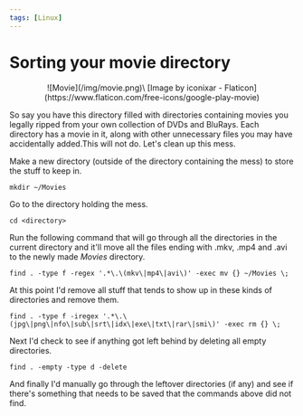 ```yaml
---
tags: [Linux]
---
```


# Sorting your movie directory
<center>
![Movie](/img/movie.png)\
[Image by iconixar - Flaticon](https://www.flaticon.com/free-icons/google-play-movie)
</center>

So say you have this directory filled with directories containing movies you legally ripped from your own collection of DVDs and BluRays. Each directory has a movie in it, along with other unnecessary files you may have accidentally added.This will not do. Let's clean up this mess.

Make a new directory (outside of the directory containing the mess) to store the stuff to keep in.

`mkdir ~/Movies`

Go to the directory holding the mess.

`cd <directory>`

Run the following command that will go through all the directories in the current directory and it'll move all the files ending with .mkv, .mp4 and .avi to the newly made *Movies* directory.

`find . -type f -regex '.*\.\(mkv\|mp4\|avi\)' -exec mv {} ~/Movies \;` 

At this point I'd remove all stuff that tends to show up in these kinds of directories and remove them.

`find . -type f -iregex '.*\.\(jpg\|png\|nfo\|sub\|srt\|idx\|exe\|txt\|rar\|smi\)' -exec rm {} \;`

Next I'd check to see if anything got left behind by deleting all empty directories.

`find . -empty -type d -delete`

And finally I'd manually go through the leftover directories (if any) and see if there's something that needs to be saved that the commands above did not find.

